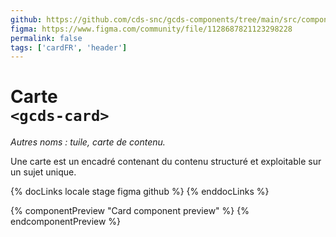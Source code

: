 ```yaml
---
github: https://github.com/cds-snc/gcds-components/tree/main/src/components/gcds-card
figma: https://www.figma.com/community/file/1128687821123298228
permalink: false
tags: ['cardFR', 'header']
---
```


# Carte <br>`<gcds-card>`

_Autres noms : tuile, carte de contenu._

Une carte est un encadré contenant du contenu structuré et exploitable sur un sujet unique. 

{% docLinks locale stage figma github %}
{% enddocLinks %}

{% componentPreview "Card component preview" %}
<gcds-card card-title="Title of the article" href="#"></gcds-card>
{% endcomponentPreview %}
